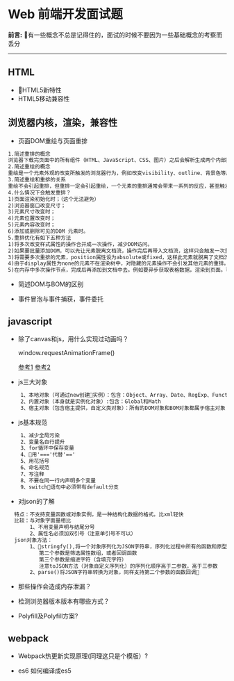 # Web 前端开发面试题

__前言:__
有一些概念不总是记得住的，面试的时候不要因为一些基础概念的考察而丢分

-----------

## HTML

* HTML5新特性
* HTML5移动兼容性

## 浏览器内核，渲染，兼容性

* 页面DOM重绘与页面重排

```txt
1.简述重排的概念
浏览器下载完页面中的所有组件（HTML、JavaScript、CSS、图片）之后会解析生成两个内部数据结构（DOM树和渲染树），DOM树表示页面结构，渲染树表示DOM节点如何显示。重排是DOM元素的几何属性变化，DOM树的结构变化，渲染树需要重新计算。
2.简述重绘的概念
重绘是一个元素外观的改变所触发的浏览器行为，例如改变visibility、outline、背景色等属性。浏览器会根据元素的新属性重新绘制，使元素呈现新的外观。由于浏览器的流布局，对渲染树的计算通常只需要遍历一次就可以完成。但table及其内部元素除外，它可能需要多次计算才能确定好其在渲染树中节点的属性值，比同等元素要多花两倍时间，这就是我们尽量避免使用table布局页面的原因之一。
3.简述重绘和重排的关系
重绘不会引起重排，但重排一定会引起重绘，一个元素的重排通常会带来一系列的反应，甚至触发整个文档的重排和重绘，性能代价是高昂的。
4.什么情况下会触发重排？
1)页面渲染初始化时；（这个无法避免）
2)浏览器窗口改变尺寸；
3)元素尺寸改变时；
4)元素位置改变时；
5)元素内容改变时；
6)添加或删除可见的DOM 元素时。
5.重排优化有如下五种方法
1)将多次改变样式属性的操作合并成一次操作，减少DOM访问。
2)如果要批量添加DOM，可以先让元素脱离文档流，操作完后再带入文档流，这样只会触发一次重排。（fragment元素的应用）
3)将需要多次重排的元素，position属性设为absolute或fixed，这样此元素就脱离了文档流，它的变化不会影响到其他元素。例如有动画效果的元素就最好设置为绝对定位。
4)由于display属性为none的元素不在渲染树中，对隐藏的元素操作不会引发其他元素的重排。如果要对一个元素进行复杂的操作时，可以先隐藏它，操作完成后再显示。这样只在隐藏和显示时触发两次重排。
5)在内存中多次操作节点，完成后再添加到文档中去。例如要异步获取表格数据，渲染到页面。可以先取得数据后在内存中构建整个表格的html片段，再一次性添加到文档中去，而不是循环添加每一行。
```

* 简述DOM与BOM的区别

* 事件冒泡与事件捕获，事件委托

## javascript

* 除了canvas和js，用什么实现过动画吗？

    window.requestAnimationFrame()

    [参考1](https://blog.csdn.net/w2765006513/article/details/53843169)
    [参考2](https://segmentfault.com/a/1190000010229232)

* js三大对象

```txt
    1、本地对象（可通过new创建实例）：包含：Object、Array、Date、RegExp、Function、Boolean、Number、String等。
    2、内置对象（本身就是实例化对象）:包含：Global和Math
    3、宿主对象（包含宿主提供，自定义类对象）：所有的DOM对象和BOM对象都属于宿主对象
```

* js基本规范

```txt
    1、减少全局污染
    2、变量名自行提升
    3、for循环中保存变量
    4、用'==='代替'=='
    5、用花括号
    6、命名规范
    7、写注释
    8、不要在同一行内声明多个变量
    9、switch语句中必须带有default分支
```

* 对json的了解

```txt
  特点：不支持变量函数或对象实例，是一种结构化数据的格式。比xml轻快
  比较：与对象字面量相比
       1、不用变量声明与结尾分号
       2、属性名必须加双引号（注意单引号不可以）
  json对象方法：
       1、stringfy(),将一个对象序列化为JSON字符串，序列化过程中所有的函数和原型成员都会被忽略，值为undefined的任何属性也会被跳过。
          第二个参数是筛选属性数组，或者回调函数
          第三个参数是缩进字符（含填充字符）
          注意toJSON方法（对象自定义序列化）的序列化顺序高于二参数，高于三参数
       2、parse()将JSON字符串转换为对象，同样支持第二个参数的函数回调

```

* 那些操作会造成内存泄漏？

* 检测浏览器版本版本有哪些方式？

* Polyfill及Polyfill方案?

## webpack

* Webpack热更新实现原理(同理这只是个模版）?

* es6 如何编译成es5
